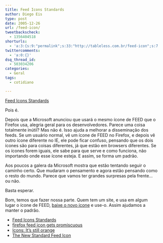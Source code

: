 ```yaml
---
title: Feed Icons Standards
author: Diego Eis
type: post
date: 2005-12-26
url: /feed-icon/
tweetbackscheck:
  - 1356404518
shorturls:
  - 'a:3:{s:9:"permalink";s:33:"http://tableless.com.br/feed-icon";s:7:"tinyurl";s:26:"http://tinyurl.com/3n66fpv";s:4:"isgd";s:19:"http://is.gd/DkpO3E";}'
twittercomments:
  - 'a:0:{}'
dsq_thread_id:
  - 503034206
categories:
  - Geral
tags:
  - cotidiano

---
```

[Feed Icons Standards][1]
  
Pois é.
  
Depois que a Microsoft anunciou que usará o mesmo ícone de FEED que o Firefox usa, alegria geral para os desenvolvedores. Parece uma coisa totalmente inútil? Mas não é. Isso ajuda a melhorar a disseminação dos feeds. Se um usuário normal, vê um ícone de FEED no Firefox, e depois vê outro ícone diferente no IE, ele pode ficar confuso, pensando que os dois ícones são para coisas diferentes, já que estão em browsers diferentes. Se os ícones forem iguais, ele sabe para que serve e como funciona, não importando onde esse ícone esteja. E assim, se forma um padrão.

Aos poucos a galera da Microsoft mostra que estão tentando seguir o caminho certo. Que mudaram o pensamento e agora estão pensando como o resto do mundo. Parece que vamos ter grandes surpresas pela frente&#8230; ou não.
  
Basta esperar.

Bom, temos que fazer nossa parte. Quem tem um site, e usa em algum lugar o ícone de FEED, [baixe o novo ícone][1] e use-o. Assim ajudamos a manter o padrão.

  * [Feed Icons Standards][1]
  * [firefox feed icon gets promiscuous][2]
  * [Icons: It’s still orange][3]
  * [The New Standard Feed Icon][4]

 [1]: http://feedicons.com/
 [2]: http://weblogs.mozillazine.org/asa/archives/2005/12/firefox_feed_ic.html
 [3]: http://blogs.msdn.com/rssteam/archive/2005/12/14/503778.aspx
 [4]: http://mattbrett.com/archives/2005/12/the-new-standard-feed-icon/